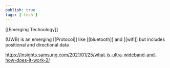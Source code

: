 ```yaml
---
publish: true
tags: [ tech ]
---
```


[[Emerging Technology]]

(UWB) is an emerging [[Protocol]] like [[bluetooth]] and [[wifi]] but includes positional and directional data

https://insights.samsung.com/2021/01/25/what-is-ultra-wideband-and-how-does-it-work-2/

